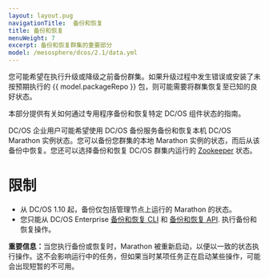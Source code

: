 ```yaml
---
layout: layout.pug
navigationTitle:  备份和恢复
title: 备份和恢复
menuWeight: 7
excerpt: 备份和恢复群集的重要部分
model: /mesosphere/dcos/2.1/data.yml
--- 
```


您可能希望在执行升级或降级之前备份群集。如果升级过程中发生错误或安装了未按预期执行的 {{ model.packageRepo }} 包，则可能需要将群集恢复至已知的良好状态。

本部分提供有关如何通过专用程序备份和恢复特定 DC/OS 组件状态的指南。

DC/OS 企业用户可能希望使用 DC/OS 备份服务备份和恢复本机 DC/OS Marathon 实例状态。您可以备份您群集的本地  Marathon 实例的状态，而后从该备份中恢复。您还可以选择备份和恢复 DC/OS 群集内运行的 [Zookeeper](/mesosphere/dcos/cn/2.1/administering-clusters/backup-and-restore/backup-restore-cli/#zookeeper-backup-and-restore) 状态。


# 限制

- 从 DC/OS 1.10 起，备份仅包括管理节点上运行的 Marathon 的状态。
- 您只能从 DC/OS Enterprise [备份和恢复 CLI](/mesosphere/dcos/cn/2.1/administering-clusters/backup-and-restore/backup-restore-cli/) 和 [备份和恢复 API](/mesosphere/dcos/cn/2.1/administering-clusters/backup-and-restore/backup-restore-api/). 执行备份和恢复操作。

<p class="message--important"><strong>重要信息：</strong>当您执行备份或恢复时，Marathon 被重新启动，以便以一致的状态执行操作。这不会影响运行中的任务，但如果当时某项任务正在启动某些操作，可能会出现短暂的不可用。</p>



